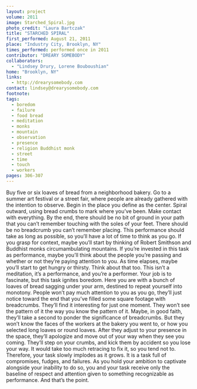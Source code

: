 ```yaml
---
layout: project
volume: 2011
image: Starched_Spiral.jpg
photo_credit: "Laura Bartczak"
title: "STARCHED SPIRAL"
first_performed: August 21, 2011
place: "Industry City, Brooklyn, NY"
times_performed: performed once in 2011
contributor: "DREARY SOMEBODY"
collaborators: 
  - "Lindsey Drury, Lorene Bouboushian"
home: "Brooklyn, NY"
links: 
  - http://drearysomebody.com
contact: lindsey@drearysomebody.com
footnote: 
tags: 
  - boredom
  - failure
  - food bread
  - meditation
  - monks
  - mountain
  - observation
  - presence
  - religion Buddhist monk
  - street
  - time
  - touch
  - workers
pages: 306-307
---
```


Buy five or six loaves of bread from a neighborhood bakery. Go to a summer art festival or a street fair, where people are already gathered with the intention to observe. Begin in the place you define as the center. Spiral outward, using bread crumbs to mark where you’ve been. Make contact with everything. By the end, there should be no bit of ground in your path that you can’t remember touching with the soles of your feet. There should be no breadcrumb you can’t remember placing. This performance should take as long as possible, so you’ll have a lot of time to think as you go. If you grasp for context, maybe you’ll start by thinking of Robert Smithson and Buddhist monks circumambulating mountains. If you’re invested in this task as performance, maybe you’ll think about the people you’re passing and whether or not they’re paying attention to you. As time elapses, maybe you’ll start to get hungry or thirsty. Think about that too. This isn’t a meditation, it’s a performance, and you’re a performer. Your job is to fascinate, but this task ignites boredom. Here you are with a bunch of loaves of bread sagging under your arm, destined to repeat yourself into monotony. People won’t pay much attention to you as you go, they’ll just notice toward the end that you’ve filled some square footage with breadcrumbs. They’ll find it interesting for just one moment. They won’t see the pattern of it the way you know the pattern of it. Maybe, in good faith, they’ll take a second to ponder the significance of breadcrumbs. But they won’t know the faces of the workers at the bakery you went to, or how you selected long loaves or round loaves. After they adjust to your presence in the space, they’ll apologize and move out of your way when they see you coming. They’ll step on your crumbs, and kick them by accident so you lose your way. It would take too much retracing to fix it, so you tend not to. Therefore, your task slowly implodes as it grows. It is a task full of compromises, fudges, and failures. As you hold your ambition to captivate alongside your inability to do so, you and your task receive only the baseline of respect and attention given to something recognizable as performance. And that’s the point.
